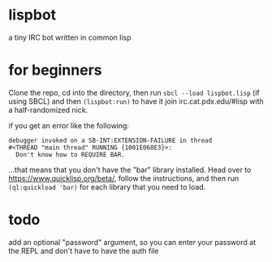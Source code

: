 # lispbot
a tiny IRC bot written in common lisp

# for beginners

Clone the repo, cd into the directory, then run `sbcl --load lispbot.lisp` (if using SBCL) and then `(lispbot:run)` to have it join irc.cat.pdx.edu/#lisp with a half-randomized nick.

if you get an error like the following:

    debugger invoked on a SB-INT:EXTENSION-FAILURE in thread
    #<THREAD "main thread" RUNNING {1001E068E3}>:
      Don't know how to REQUIRE BAR.

...that means that you don't have the "bar" library installed. Head over to https://www.quicklisp.org/beta/, follow the instructions, and then run `(ql:quickload 'bar)` for each library that you need to load.

# todo

add an optional "password" argument, so you can enter your password at the REPL and don't have to have the auth file

